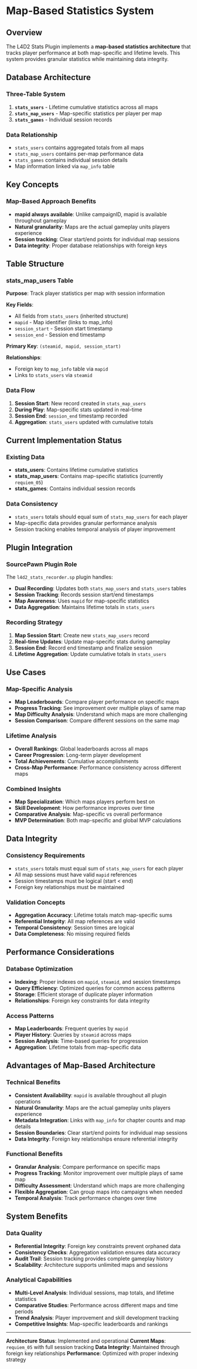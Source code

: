 # Map-Based Statistics System

## Overview
The L4D2 Stats Plugin implements a **map-based statistics architecture** that tracks player performance at both map-specific and lifetime levels. This system provides granular statistics while maintaining data integrity.

## Database Architecture

### Three-Table System
1. **`stats_users`** - Lifetime cumulative statistics across all maps
2. **`stats_map_users`** - Map-specific statistics per player per map
3. **`stats_games`** - Individual session records

### Data Relationship
- `stats_users` contains aggregated totals from all maps
- `stats_map_users` contains per-map performance data
- `stats_games` contains individual session details
- Map information linked via `map_info` table

## Key Concepts

### Map-Based Approach Benefits
- **mapid always available**: Unlike campaignID, mapid is available throughout gameplay
- **Natural granularity**: Maps are the actual gameplay units players experience
- **Session tracking**: Clear start/end points for individual map sessions
- **Data integrity**: Proper database relationships with foreign keys

## Table Structure

### stats_map_users Table
**Purpose**: Track player statistics per map with session information

**Key Fields**:
- All fields from `stats_users` (inherited structure)
- `mapid` - Map identifier (links to map_info)
- `session_start` - Session start timestamp
- `session_end` - Session end timestamp

**Primary Key**: `(steamid, mapid, session_start)`

**Relationships**:
- Foreign key to `map_info` table via `mapid`
- Links to `stats_users` via `steamid`

### Data Flow
1. **Session Start**: New record created in `stats_map_users`
2. **During Play**: Map-specific stats updated in real-time
3. **Session End**: `session_end` timestamp recorded
4. **Aggregation**: `stats_users` updated with cumulative totals

## Current Implementation Status

### Existing Data
- **stats_users**: Contains lifetime cumulative statistics
- **stats_map_users**: Contains map-specific statistics (currently `requiem_05`)
- **stats_games**: Contains individual session records

### Data Consistency
- `stats_users` totals should equal sum of `stats_map_users` for each player
- Map-specific data provides granular performance analysis
- Session tracking enables temporal analysis of player improvement

## Plugin Integration

### SourcePawn Plugin Role
The `l4d2_stats_recorder.sp` plugin handles:
- **Dual Recording**: Updates both `stats_map_users` and `stats_users` tables
- **Session Tracking**: Records session start/end timestamps
- **Map Awareness**: Uses `mapid` for map-specific statistics
- **Data Aggregation**: Maintains lifetime totals in `stats_users`

### Recording Strategy
1. **Map Session Start**: Create new `stats_map_users` record
2. **Real-time Updates**: Update map-specific stats during gameplay
3. **Session End**: Record end timestamp and finalize session
4. **Lifetime Aggregation**: Update cumulative totals in `stats_users`

## Use Cases

### Map-Specific Analysis
- **Map Leaderboards**: Compare player performance on specific maps
- **Progress Tracking**: See improvement over multiple plays of same map
- **Map Difficulty Analysis**: Understand which maps are more challenging
- **Session Comparison**: Compare different sessions on the same map

### Lifetime Analysis
- **Overall Rankings**: Global leaderboards across all maps
- **Career Progression**: Long-term player development
- **Total Achievements**: Cumulative accomplishments
- **Cross-Map Performance**: Performance consistency across different maps

### Combined Insights
- **Map Specialization**: Which maps players perform best on
- **Skill Development**: How performance improves over time
- **Comparative Analysis**: Map-specific vs overall performance
- **MVP Determination**: Both map-specific and global MVP calculations

## Data Integrity

### Consistency Requirements
- `stats_users` totals must equal sum of `stats_map_users` for each player
- All map sessions must have valid `mapid` references
- Session timestamps must be logical (start < end)
- Foreign key relationships must be maintained

### Validation Concepts
- **Aggregation Accuracy**: Lifetime totals match map-specific sums
- **Referential Integrity**: All map references are valid
- **Temporal Consistency**: Session times are logical
- **Data Completeness**: No missing required fields

## Performance Considerations

### Database Optimization
- **Indexing**: Proper indexes on `mapid`, `steamid`, and session timestamps
- **Query Efficiency**: Optimized queries for common access patterns
- **Storage**: Efficient storage of duplicate player information
- **Relationships**: Foreign key constraints for data integrity

### Access Patterns
- **Map Leaderboards**: Frequent queries by `mapid`
- **Player History**: Queries by `steamid` across maps
- **Session Analysis**: Time-based queries for progression
- **Aggregation**: Lifetime totals from map-specific data

## Advantages of Map-Based Architecture

### Technical Benefits
- **Consistent Availability**: `mapid` is available throughout all plugin operations
- **Natural Granularity**: Maps are the actual gameplay units players experience
- **Metadata Integration**: Links with `map_info` for chapter counts and map details
- **Session Boundaries**: Clear start/end points for individual map sessions
- **Data Integrity**: Foreign key relationships ensure referential integrity

### Functional Benefits
- **Granular Analysis**: Compare performance on specific maps
- **Progress Tracking**: Monitor improvement over multiple plays of same map
- **Difficulty Assessment**: Understand which maps are more challenging
- **Flexible Aggregation**: Can group maps into campaigns when needed
- **Temporal Analysis**: Track performance changes over time

## System Benefits

### Data Quality
- **Referential Integrity**: Foreign key constraints prevent orphaned data
- **Consistency Checks**: Aggregation validation ensures data accuracy
- **Audit Trail**: Session tracking provides complete gameplay history
- **Scalability**: Architecture supports unlimited maps and sessions

### Analytical Capabilities
- **Multi-Level Analysis**: Individual sessions, map totals, and lifetime statistics
- **Comparative Studies**: Performance across different maps and time periods
- **Trend Analysis**: Player improvement and skill development tracking
- **Competitive Insights**: Map-specific leaderboards and rankings

---

**Architecture Status**: Implemented and operational
**Current Maps**: `requiem_05` with full session tracking
**Data Integrity**: Maintained through foreign key relationships
**Performance**: Optimized with proper indexing strategy